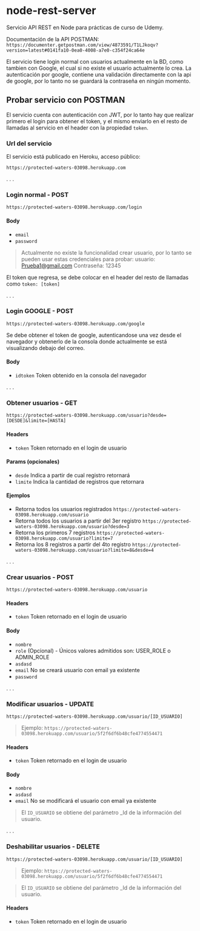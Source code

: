 # node-rest-server
Servicio API REST en Node para prácticas de curso de Udemy.

Documentación de la API POSTMAN: 
``https://documenter.getpostman.com/view/4873591/T1LJkoqv?version=latest#0141fa10-0ea0-4008-a7e0-c354f24ca64e``

El servicio tiene login normal con usuarios actualmente en la BD, como tambien con Google, el cual si no existe el usuario actualmente lo crea.
La autenticación por google, contiene una validación directamente con la api de google, por lo tanto no se guardará la contraseña en ningún momento.


## Probar servicio con POSTMAN
El servicio cuenta con autenticación con JWT, por lo tanto hay que realizar primero el login para obtener el token, y el mismo enviarlo en el resto de llamadas al servicio en el header con la propiedad ``token``.

### Url del servicio
El servicio está publicado en Heroku, acceso público:
```
https://protected-waters-03098.herokuapp.com
```
.
.
.

### Login normal - POST
``
https://protected-waters-03098.herokuapp.com/login
``

#### Body
- `email`
- `password` 
> Actualmente no existe la funcionalidad crear usuario, por lo tanto se pueden usar estas credenciales para probar:
> usuario: Prueba1@gmail.com
> Contraseña: 12345

El token que regresa, se debe colocar en el header del resto de llamadas como `token: [token]`

.
.
.

### Login GOOGLE - POST
``
https://protected-waters-03098.herokuapp.com/google
``

Se debe obtener el token de google, autenticandose una vez desde el navegador y obtenerlo de la consola donde actualmente se está visualizando debajo del correo.

#### Body
- `idtoken` Token obtenido en la consola del navegador 

.
.
.

### Obtener usuarios - GET
``
https://protected-waters-03098.herokuapp.com/usuario?desde=[DESDE]&limite=[HASTA]
``

#### Headers 
- `token` Token retornado en el login de usuario

#### Params (opcionales)
- `desde` Indica a partir de cual registro retornará
- `limite` Indica la cantidad de registros que retornara

#### Ejemplos
- Retorna todos los usuarios registrados `` https://protected-waters-03098.herokuapp.com/usuario `` 
- Retorna todos los usuarios a partir del 3er registro `` https://protected-waters-03098.herokuapp.com/usuario?desde=3 `` 
- Retorna los primeros 7 registros `` https://protected-waters-03098.herokuapp.com/usuario?limite=7 `` 
- Retorna los 8 registros a partir del 4to registro `` https://protected-waters-03098.herokuapp.com/usuario?limite=8&desde=4 `` 

.
.
.

### Crear usuarios - POST
``
https://protected-waters-03098.herokuapp.com/usuario
``

#### Headers 
- `token` Token retornado en el login de usuario

#### Body
- `nombre`
- `role` (Opcional) - Únicos valores admitidos son: USER_ROLE o ADMIN_ROLE
- `asdasd` 	
- `email` No se creará usuario con email ya existente
- `password`

.
.
.

### Modificar usuarios - UPDATE
``
https://protected-waters-03098.herokuapp.com/usuario/[ID_USUARIO]
``
> Ejemplo: `https://protected-waters-03098.herokuapp.com/usuario/5f2f6df6b48cfe4774554471`


#### Headers 
- `token` Token retornado en el login de usuario

#### Body
- `nombre`
- `asdasd` 	
- `email` No se modificará el usuario con email ya existente

 > El `ID_USUARIO` se obtiene del parámetro _Id de la información del usuario.

.
.
.

### Deshabilitar usuarios - DELETE
``
https://protected-waters-03098.herokuapp.com/usuario/[ID_USUARIO]
``
> Ejemplo: `https://protected-waters-03098.herokuapp.com/usuario/5f2f6df6b48cfe4774554471`

> El `ID_USUARIO` se obtiene del parámetro _Id de la información del usuario.

#### Headers 
- `token` Token retornado en el login de usuario


